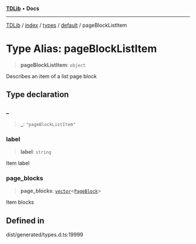 [**TDLib**](../../../../../../README.md) • **Docs**

***

[TDLib](../../../../../../modules.md) / [index](../../../../../README.md) / [types](../../../README.md) / [default](../README.md) / pageBlockListItem

# Type Alias: pageBlockListItem

> **pageBlockListItem**: `object`

Describes an item of a list page block

## Type declaration

### \_

> **\_**: `"pageBlockListItem"`

### label

> **label**: `string`

Item label

### page\_blocks

> **page\_blocks**: [`vector`](vector.md)\<[`PageBlock`](PageBlock.md)\>

Item blocks

## Defined in

dist/generated/types.d.ts:19999

